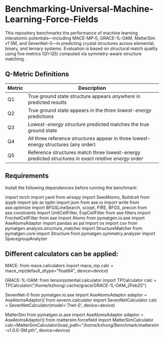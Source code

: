 # Benchmarking-Universal-Machine-Learning-Force-Fields

This repository benchmarks the performance of machine learning interatomic potentials—including MACE-MP-0, GRACE-1L-OAM, MatterSim v1 5M, and SevenNet-0—in predicting crystal structures across elemental, binary, and ternary systems. Evaluation is based on structural match quality using five metrics (Q1–Q5) computed via symmetry-aware structure matching.

## Q-Metric Definitions

| Metric | Description |
|--------|-------------|
| Q1 | True ground state structure appears *anywhere* in predicted results |
| Q2 | True ground state appears in the *three lowest-energy* predictions |
| Q3 | *Lowest-energy structure* predicted matches the true ground state |
| Q4 | All three reference structures appear in three lowest-energy structures (any order) |
| Q5 | Reference structures match three lowest-energy predicted structures in *exact relative energy order* |


## Requirements
Install the following dependencies before running the benchmark:

import torch
import yaml
from airsspy import SeedAtoms, Buildcell
from ipypb import ipb as tqdm
import json
from ase.io import write
from ase.optimize import BFGSLineSearch, sciopt, FIRE, BFGS, precon
from ase.constraints import UnitCellFilter, ExpCellFilter
from ase.filters import FrechetCellFilter
from ase import Atoms
from pymatgen.io.ase import AseAtomsAdaptor
import pandas as pd
import os
import csv
from pymatgen.analysis.structure_matcher import StructureMatcher
from pymatgen.core import Structure
from pymatgen.symmetry.analyzer import SpacegroupAnalyzer

## Different calculators can be applied:

MACE: 
from mace.calculators import mace_mp
calc = mace_mp(default_dtype="float64", device=device)


GRACE-1L-OAM:
from tensorpotential.calculator import TPCalculator
calc = TPCalculator("/home/kzhong/.cache/grace/GRACE-1L-OAM_2Feb25")


SevenNet-0 
from pymatgen.io.ase import AseAtomsAdaptor
adaptor = AseAtomsAdaptor()
from sevenn.calculator import SevenNetCalculator
calc = SevenNetCalculator(model='7net-0', device=device)


MatterSim 
from pymatgen.io.ase import AseAtomsAdaptor
adaptor = AseAtomsAdaptor()
from mattersim.forcefield import MatterSimCalculator
calc=MatterSimCalculator(load_path="/home/kzhong/Benchmark/mattersim-v1.0.0-5M.pth", device=device)


